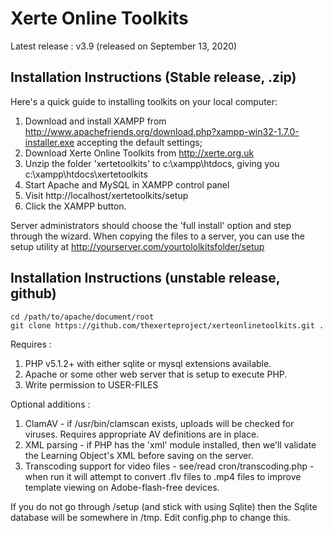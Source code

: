 Xerte Online Toolkits
=====================

Latest release : v3.9 (released on September 13, 2020)

Installation Instructions (Stable release, .zip)
------------------------------------------------


Here's a quick guide to installing toolkits on your local computer:

 1. Download and install XAMPP from http://www.apachefriends.org/download.php?xampp-win32-1.7.0-installer.exe accepting the default settings;
 2. Download Xerte Online Toolkits from http://xerte.org.uk
 3. Unzip the folder 'xertetoolkits' to c:\xampp\htdocs\, giving you c:\xampp\htdocs\xertetoolkits
 4. Start Apache and MySQL in XAMPP control panel
 5. Visit http://localhost/xertetoolkits/setup
 6. Click the XAMPP button.

Server administrators should choose the 'full install' option and step through the wizard. When copying the files to a server, you can use the setup utility at http://yourserver.com/yourtololkitsfolder/setup


Installation Instructions (unstable release, github)
--------------------------------------------------

```
cd /path/to/apache/document/root
git clone https://github.com/thexerteproject/xerteonlinetoolkits.git .
```

Requires :

 1. PHP v5.1.2+ with either sqlite or mysql extensions available.
 2. Apache or some other web server that is setup to execute PHP.
 3. Write permission to USER-FILES

Optional additions :

 1. ClamAV - if /usr/bin/clamscan exists, uploads will be checked for viruses. Requires appropriate AV definitions are in place.
 2. XML parsing - if PHP has the 'xml' module installed, then we'll validate the Learning Object's XML before saving on the server.
 3. Transcoding support for video files - see/read cron/transcoding.php - when run it will attempt to convert .flv files to .mp4 files to improve template viewing on Adobe-flash-free devices.


If you do not go through /setup (and stick with using Sqlite) then the Sqlite database will be somewhere in /tmp. 
Edit config.php to change this.
